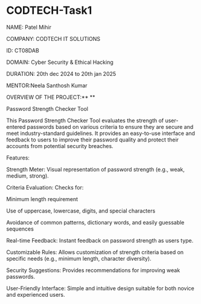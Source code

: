 # CODTECH-Task1
NAME: Patel Mihir

COMPANY: CODTECH IT SOLUTIONS 

ID: CT08DAB

DOMAIN: Cyber Security & Ethical Hacking

DURATION: 20th dec 2024 to 20th jan 2025

MENTOR:Neela Santhosh Kumar





OVERVIEW OF THE PROJECT:**
**

Password Strength Checker Tool

This Password Strength Checker Tool evaluates the strength of user-entered passwords based on various criteria to ensure they are secure and meet industry-standard guidelines. It provides an easy-to-use interface and feedback to users to improve their password quality and protect their accounts from potential security breaches.

Features:

Strength Meter: Visual representation of password strength (e.g., weak, medium, strong).

Criteria Evaluation: Checks for:

Minimum length requirement

Use of uppercase, lowercase, digits, and special characters

Avoidance of common patterns, dictionary words, and easily guessable sequences

Real-time Feedback: Instant feedback on password strength as users type.

Customizable Rules: Allows customization of strength criteria based on specific needs (e.g., minimum length, character diversity).

Security Suggestions: Provides recommendations for improving weak passwords.

User-Friendly Interface: Simple and intuitive design suitable for both novice and experienced users.
